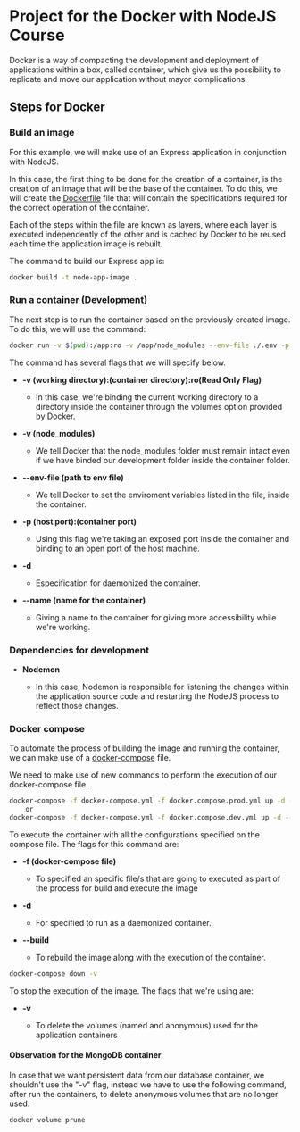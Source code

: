# Project for the Docker with NodeJS Course

Docker is a way of compacting the development and deployment of applications within a box, called container, which give us the possibility to replicate and move our application without mayor complications.

## Steps for Docker

### Build an image

For this example, we will make use of an Express application in conjunction with NodeJS.

In this case, the first thing to be done for the creation of a container, is the creation of an image that will be the base of the container. To do this, we will create the [Dockerfile](Dockerfile) file that will contain the specifications required for the correct operation of the container.

Each of the steps within the file are known as layers, where each layer is executed independently of the other and is cached by Docker to be reused each time the application image is rebuilt.

The command to build our Express app is:

```bash
docker build -t node-app-image .
```

### Run a container (Development)

The next step is to run the container based on the previously created image. To do this, we will use the command:

```bash
docker run -v $(pwd):/app:ro -v /app/node_modules --env-file ./.env -p 3000:3000 -d --name node-app node-app-image
```

The command has several flags that we will specify below.

- **-v (working directory):(container directory):ro(Read Only Flag)**

  - In this case, we're binding the current working directory to a directory inside the container through the volumes option provided by Docker.

- **-v (node_modules)**

  - We tell Docker that the node_modules folder must remain intact even if we have binded our development folder inside the container folder.

- **--env-file (path to env file)**

  - We tell Docker to set the enviroment variables listed in the file, inside the container.

- **-p (host port):(container port)**

  - Using this flag we're taking an exposed port inside the container and binding to an open port of the host machine.

- **-d**

  - Especification for daemonized the container.

- **--name (name for the container)**

  - Giving a name to the container for giving more accessibility while we're working.

### Dependencies for development

- **Nodemon**

  - In this case, Nodemon is responsible for listening the changes within the application source code and restarting the NodeJS process to reflect those changes.

### Docker compose

To automate the process of building the image and running the container, we can make use of a [docker-compose](docker-compose.backup.yml) file.

We need to make use of new commands to perform the execution of our docker-compose file.

```bash
docker-compose -f docker-compose.yml -f docker.compose.prod.yml up -d --build
    or
docker-compose -f docker-compose.yml -f docker.compose.dev.yml up -d --build
```

To execute the container with all the configurations specified on the compose file. The flags for this command are:

- **-f (docker-compose file)**

  - To specified an specific file/s that are going to executed as part of the process for build and execute the image

- **-d**

  - For specified to run as a daemonized container.

- **--build**

  - To rebuild the image along with the execution of the container.

```bash
docker-compose down -v
```

To stop the execution of the image. The flags that we're using are:

- **-v**

  - To delete the volumes (named and anonymous) used for the application containers

#### Observation for the MongoDB container

In case that we want persistent data from our database container, we shouldn't use the "-v" flag, instead we have to use the following command, after run the containers, to delete anonymous volumes that are no longer used:

```bash
docker volume prune
```

